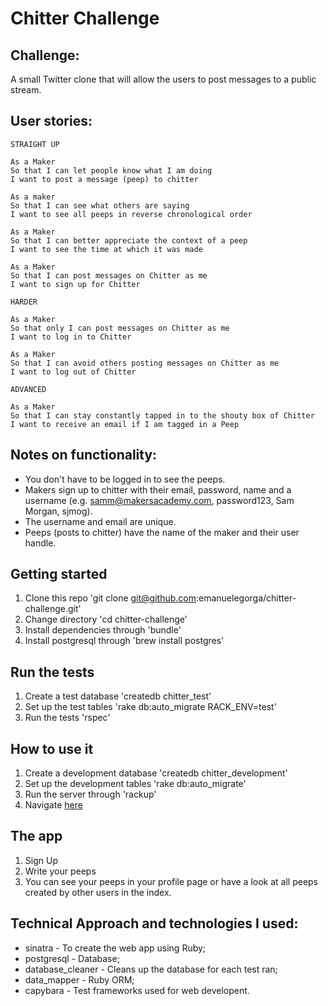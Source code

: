 Chitter Challenge
=================

Challenge:
-------
A small Twitter clone that will allow the users to post messages to a public stream.


User stories:
-------

```
STRAIGHT UP

As a Maker
So that I can let people know what I am doing  
I want to post a message (peep) to chitter

As a maker
So that I can see what others are saying  
I want to see all peeps in reverse chronological order

As a Maker
So that I can better appreciate the context of a peep
I want to see the time at which it was made

As a Maker
So that I can post messages on Chitter as me
I want to sign up for Chitter

HARDER

As a Maker
So that only I can post messages on Chitter as me
I want to log in to Chitter

As a Maker
So that I can avoid others posting messages on Chitter as me
I want to log out of Chitter

ADVANCED

As a Maker
So that I can stay constantly tapped in to the shouty box of Chitter
I want to receive an email if I am tagged in a Peep
```

Notes on functionality:
------

* You don't have to be logged in to see the peeps.
* Makers sign up to chitter with their email, password, name and a username (e.g. samm@makersacademy.com, password123, Sam Morgan, sjmog).
* The username and email are unique.
* Peeps (posts to chitter) have the name of the maker and their user handle.

Getting started
------

1. Clone this repo 'git clone git@github.com:emanuelegorga/chitter-challenge.git'
2. Change directory 'cd chitter-challenge'
3. Install dependencies through 'bundle'
4. Install postgresql through 'brew install postgres'

Run the tests
------
1. Create a test database 'createdb chitter_test'
2. Set up the test tables 'rake db:auto_migrate RACK_ENV=test'
3. Run the tests 'rspec'

How to use it
------
1. Create a development database 'createdb chitter_development'
2. Set up the development tables 'rake db:auto_migrate'
3. Run the server through 'rackup'
4. Navigate [here](http://localhost:9292)

The app
------
1. Sign Up
2. Write your peeps
3. You can see your peeps in your profile page or have a look at all peeps created by other users in the index.

Technical Approach and technologies I used:
-----
* sinatra - To create the web app using Ruby;
* postgresql - Database;
* database_cleaner - Cleans up the database for each test ran;
* data_mapper - Ruby ORM;
* capybara - Test frameworks used for web developent.
